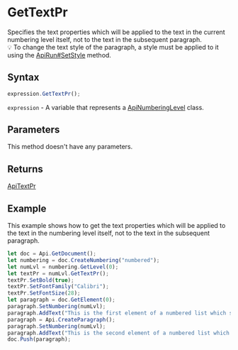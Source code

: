 # GetTextPr

Specifies the text properties which will be applied to the text in the current numbering level itself, not to the text in the subsequent paragraph.\
💡 To change the text style of the paragraph, a style must be applied to it using the [ApiRun#SetStyle](../../ApiRun/Methods/SetStyle.md) method.

## Syntax

```javascript
expression.GetTextPr();
```

`expression` - A variable that represents a [ApiNumberingLevel](../ApiNumberingLevel.md) class.

## Parameters

This method doesn't have any parameters.

## Returns

[ApiTextPr](../../ApiTextPr/ApiTextPr.md)

## Example

This example shows how to get the text properties which will be applied to the text in the numbering level itself, not to the text in the subsequent paragraph.

```javascript editor-docx
let doc = Api.GetDocument();
let numbering = doc.CreateNumbering("numbered");
let numLvl = numbering.GetLevel(0);
let textPr = numLvl.GetTextPr();
textPr.SetBold(true);
textPr.SetFontFamily("Calibri");
textPr.SetFontSize(28);
let paragraph = doc.GetElement(0);
paragraph.SetNumbering(numLvl);
paragraph.AddText("This is the first element of a numbered list which starts with '1'");
paragraph = Api.CreateParagraph();
paragraph.SetNumbering(numLvl);
paragraph.AddText("This is the second element of a numbered list which starts with '2'");
doc.Push(paragraph);
```
